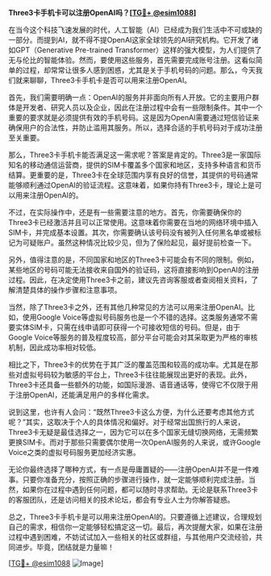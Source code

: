 **Three3卡手机卡可以注册OpenAI吗？[[TG💪+ @esim1088](https://t.me/s/esim1088)]**

在当今这个科技飞速发展的时代，人工智能（AI）已经成为我们生活中不可或缺的一部分。而提到AI，就不得不提OpenAI这家全球领先的AI研究机构。它开发了诸如GPT（Generative Pre-trained Transformer）这样的强大模型，为人们提供了无与伦比的智能体验。然而，要使用这些服务，首先需要完成账号注册。这看似简单的过程，却常常让很多人感到困惑，尤其是关于手机号码的问题。那么，今天我们就来聊聊，Three3卡手机卡是否可以用来注册OpenAI。

首先，我们需要明确一点：OpenAI的服务并非面向所有人开放。它的主要用户群体是开发者、研究人员以及企业，因此在注册过程中会有一些限制条件。其中一个重要的要求就是必须提供有效的手机号码。这是因为OpenAI需要通过短信验证来确保用户的合法性，并防止滥用其服务。所以，选择合适的手机号码对于成功注册至关重要。

那么，Three3卡手机卡能否满足这一需求呢？答案是肯定的。Three3是一家国际知名的移动通信运营商，提供的SIM卡覆盖多个国家和地区，支持多种语言和货币结算。更重要的是，Three3卡在全球范围内享有良好的信誉，其提供的号码通常能够顺利通过OpenAI的验证流程。这意味着，如果你持有Three3卡，理论上是可以用来注册OpenAI的。

不过，在实际操作中，还是有一些需要注意的地方。首先，你需要确保你的Three3卡已经激活并且可以正常使用。这意味着你需要在当地的网络环境中插入SIM卡，并完成基本设置。其次，你需要确认该号码没有被列入任何黑名单或被标记为可疑账户。虽然这种情况比较少见，但为了保险起见，最好提前检查一下。

另外，值得注意的是，不同国家和地区的Three3卡可能会有不同的限制。例如，某些地区的号码可能无法接收来自国外的验证码，这将直接影响到OpenAI的注册过程。因此，在决定使用Three3卡之前，建议先咨询客服或者查阅相关资料，了解清楚具体的操作步骤和注意事项。

当然，除了Three3卡之外，还有其他几种常见的方法可以用来注册OpenAI。比如，使用Google Voice等虚拟号码服务也是一个不错的选择。这类服务通常不需要实体SIM卡，只需在线申请即可获得一个可接收短信的号码。但是，由于Google Voice等服务的普及程度较高，部分平台可能会对其采取更为严格的审核机制，因此成功率相对较低。

相比之下，Three3卡的优势在于其广泛的覆盖范围和较高的成功率。尤其是在那些对虚拟号码较为敏感的平台上，Three3卡往往能展现出更好的表现。此外，Three3卡还具备一些额外的功能，如国际漫游、语音通话等，使得它不仅限于用于注册OpenAI，还能满足用户的多样化需求。

说到这里，也许有人会问：“既然Three3卡这么方便，为什么还要考虑其他方式呢？”其实，这取决于个人的具体情况和偏好。对于经常出国旅行的人来说，Three3卡无疑是最佳选择之一，因为它可以在多个国家无缝切换网络，无需频繁更换SIM卡。而对于那些只需要偶尔使用一次OpenAI服务的人来说，或许Google Voice之类的虚拟号码服务更加经济实惠。

无论你最终选择了哪种方式，有一点是毋庸置疑的——注册OpenAI并不是一件难事。只要你准备充分，按照正确的步骤进行操作，就一定能够顺利完成注册。当然，如果你在过程中遇到任何问题，都可以随时寻求帮助。无论是联系Three3卡的客服团队，还是访问相关的技术论坛，都会有专业人士为你解答疑惑。

总之，Three3卡手机卡是可以用来注册OpenAI的。只要遵循上述建议，合理规划自己的需求，相信你一定能够轻松搞定这一切。最后，再次提醒大家，如果在注册过程中遇到困难，不妨试试加入一些相关的社区或群组，与其他用户交流经验，共同进步。毕竟，团结就是力量嘛！

[[TG💪+ @esim1088](https://t.me/s/esim1088) ![Image](https://i.postimg.cc/4NQfJmqS/Snipaste-2025-05-13-00-14-12.png)]
